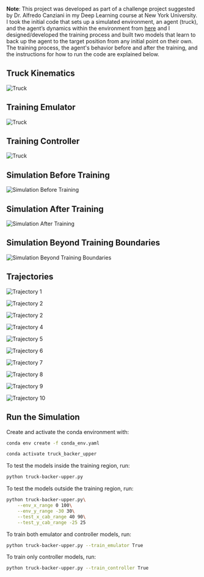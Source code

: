 **Note**: This project was developed as part of a challenge project suggested by Dr. Alfredo Canziani in my Deep Learning course at New York University. I took the initial code that sets up a simulated environment, an agent (truck), and the agent’s dynamics within the environment from [here](https://github.com/Atcold/NYU-DLSP20/blob/master/14-truck_backer_upper.ipynb) and I designed/developed the training process and built two models that learn to back up the agent to the target position from any initial point on their own. The training process, the agent's behavior before and after the training, and the instructions for how to run the code are explained below.

## Truck Kinematics 

![Truck](figures/truck-kinematics.png)

## Training Emulator 

![Truck](figures/emulator-training.png)

## Training Controller

![Truck](figures/controller-training.png)

## Simulation Before Training 

![Simulation Before Training](gifs/lesson-0-2025-06-04_01-56AM.gif)

## Simulation After Training

![Simulation After Training](gifs/lesson-10-2025-06-04_01-57AM.gif)

## Simulation Beyond Training Boundaries

![Simulation Beyond Training Boundaries](gifs/lesson-10-2025-06-04_02-09AM.gif)

## Trajectories

![Trajectory 1](trajectories/lesson-10-2025-06-04_02-09AM/trajectory-1.png)

![Trajectory 2](trajectories/lesson-10-2025-06-04_02-09AM/trajectory-2.png)

![Trajectory 2](trajectories/lesson-10-2025-06-04_02-09AM/trajectory-3.png)

![Trajectory 4](trajectories/lesson-10-2025-06-04_02-09AM/trajectory-4.png)

![Trajectory 5](trajectories/lesson-10-2025-06-04_02-09AM/trajectory-5.png)

![Trajectory 6](trajectories/lesson-10-2025-06-04_02-09AM/trajectory-6.png)

![Trajectory 7](trajectories/lesson-10-2025-06-04_02-09AM/trajectory-7.png)

![Trajectory 8](trajectories/lesson-10-2025-06-04_02-09AM/trajectory-8.png)

![Trajectory 9](trajectories/lesson-10-2025-06-04_02-09AM/trajectory-9.png)

![Trajectory 10](trajectories/lesson-10-2025-06-04_02-09AM/trajectory-10.png)

## Run the Simulation

Create and activate the conda environment with:

```bash
conda env create -f conda_env.yaml
```

```bash
conda activate truck_backer_upper
```

To test the models inside the training region, run:

```bash
python truck-backer-upper.py
```
To test the models outside the training region, run:

```bash
python truck-backer-upper.py\
    --env_x_range 0 100\
    --env_y_range -30 30\
    --test_x_cab_range 40 90\
    --test_y_cab_range -25 25
```

To train both emulator and controller models, run:

```bash
python truck-backer-upper.py --train_emulator True 
```

To train only controller models, run:

```bash
python truck-backer-upper.py --train_controller True 
```
